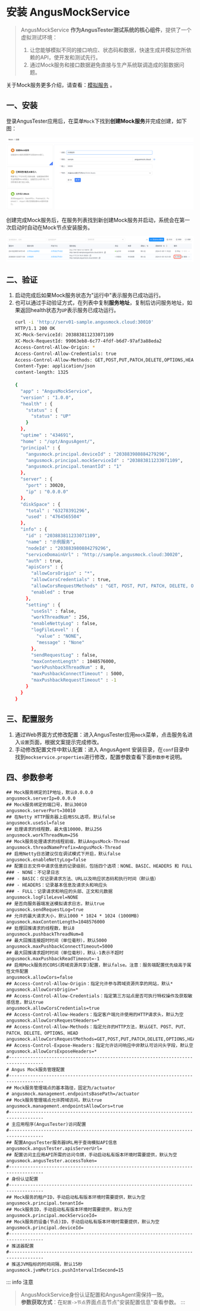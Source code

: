 # 安装 AngusMockService

> AngusMockService **作为AngusTester测试系统的核心组件**，提供了一个虚拟测试环境：
> 1. 让您能够模拟不同的接口响应、状态码和数据，快速生成并模拟您所依赖的API，使开发和测试先行。
> 2. 通过Mock服务和接口数据避免直接与生产系统联调造成的脏数据问题。

关于Mock服务更多介绍，请查看：[模拟服务](../mock/service.md) 。

## 一、安装

登录AngusTester应用后，在菜单`Mock`下找到**创建Mock服务**并完成创建，如下图：

![mock-service-add.png](./images/mock-service-add.png)

创建完成Mock服务后，在服务列表找到新创建Mock服务并启动，系统会在第一次启动时自动在Mock节点安装服务。

![mock-service-start.png](./images/mock-service-start.png)

## 二、验证

1. 启动完成后如果Mock服务状态为"运行中"表示服务已成功运行。
2. 也可以通过手动验证方式，在列表中复制**服务地址**，复制后访问服务地址，如果返回health状态为`UP`表示服务已成功运行。
    ```bash
    curl -i 'http://serv01-sample.angusmock.cloud:30010'
    HTTP/1.1 200 OK
    XC-Mock-ServiceId: 203883811233071109
    XC-Mock-RequestId: 99063eb8-6c77-4fdf-b6d7-97af3a88eda2
    Access-Control-Allow-Origin: *
    Access-Control-Allow-Credentials: true
    Access-Control-Allow-Methods: GET,POST,PUT,PATCH,DELETE,OPTIONS,HEAD
    Content-Type: application/json
    content-length: 1325
    
    {
      "app" : "AngusMockService",
      "version" : "1.0.0",
      "health" : {
        "status" : {
          "status" : "UP"
        }
      },
      "uptime" : "434691",
      "home" : "/opt/AngusAgent/",
      "principal" : {
        "angusmock.principal.deviceId" : "203883980884279296",
        "angusmock.principal.mockServiceId" : "203883811233071109",
        "angusmock.principal.tenantId" : "1"
      },
      "server" : {
        "port" : 30020,
        "ip" : "0.0.0.0"
      },
      "diskSpace" : {
        "total" : "63278391296",
        "used" : "4764565504"
      },
      "info" : {
        "id" : "203883811233071109",
        "name" : "示例服务",
        "nodeId" : "203883980884279296",
        "serviceDomainUrl" : "http://sample.angusmock.cloud:30020",
        "auth" : true,
        "apisCors" : {
          "allowCorsOrigin" : "*",
          "allowCorsCredentials" : true,
          "allowCorsRequestMethods" : "GET, POST, PUT, PATCH, DELETE, OPTIONS, HEAD",
          "enabled" : true
        },
        "setting" : {
          "useSsl" : false,
          "workThreadNum" : 256,
          "enableNettyLog" : false,
          "logFileLevel" : {
            "value" : "NONE",
            "message" : "None"
          },
          "sendRequestLog" : false,
          "maxContentLength" : 1048576000,
          "workPushbackThreadNum" : 8,
          "maxPushbackConnectTimeout" : 5000,
          "maxPushbackRequestTimeout" : -1
        }
      }
    }
    ```

## 三、配置服务

1. 通过Web界面方式修改配置：进入AngusTester应用`mock`菜单，点击服务名进入`设置`页面，根据文案提示完成修改。
2. 手动修改配置文件中默认配置：进入 AngusAgent 安装目录，在`conf`目录中找到`mockservice.properties`进行修改，配置参数查看下面`参数参考`说明。

## 四、参数参考

```properties
## Mock服务绑定的IP地址，默认0.0.0.0
angusmock.serverIp=0.0.0.0
## Mock服务绑定的端口号，默认30010
angusmock.serverPort=30010
## 在Netty HTTP服务器上启用SSL选项，默认false
angusmock.useSsl=false
## 处理请求的线程数，最大值10000，默认256
angusmock.workThreadNum=256
## Mock服务处理请求的线程前缀，默认AngusMock-Thread
angusmock.threadNamePrefix=AngusMock-Thread
## 启用Netty日志建议仅在调试模式下开启，默认false
angusmock.enableNettyLog=false
## 配置日志文件中请求信息的记录级别，包括四个选项：NONE、BASIC、HEADERS 和 FULL
### - NONE：不记录日志
### - BASIC：仅记录请求方法、URL以及响应状态码和执行时间（默认值）
### - HEADERS：记录基本信息及请求头和响应头
### - FULL：记录请求和响应的头部、正文和元数据
angusmock.logFileLevel=NONE
## 是否向服务器端发送模拟请求日志，默认true
angusmock.sendRequestLog=true
## 允许的最大请求大小，默认1000 * 1024 * 1024 (1000MB)
angusmock.maxContentLength=1048576000
## 处理回推请求的线程数，默认8
angusmock.pushbackThreadNum=8
## 最大回推连接超时时间（单位毫秒），默认5000
angusmock.maxPushbackConnectTimeout=5000
## 最大回推请求超时时间（单位毫秒），默认-1表示不超时
angusmock.maxPushbackReadTimeout=-1
## 启用Mock服务的CORS(跨域资源共享)配置，默认false。注意：服务端配置优先级高于属性文件配置
angusmock.allowCors=false
## Access-Control-Allow-Origin：指定允许参与跨域资源共享的网站，默认*
angusmock.allowCorsOrigin=*
## Access-Control-Allow-Credentials：指定第三方站点是否可执行特权操作及获取敏感信息，默认true
angusmock.allowCorsCredentials=true
## Access-Control-Allow-Headers：指定客户端允许使用的HTTP请求头，默认为空
angusmock.allowCorsRequestHeaders=*
## Access-Control-Allow-Methods：指定允许的HTTP方法，默认GET、POST、PUT、PATCH、DELETE、OPTIONS、HEAD
angusmock.allowCorsRequestMethods=GET,POST,PUT,PATCH,DELETE,OPTIONS,HEAD
## Access-Control-Expose-Headers：指定允许访问响应中非默认可访问头字段，默认空
angusmock.allowCorsExposeHeaders=*
#-----------------------------------------------------------------------------------
# Angus Mock服务管理配置
#-----------------------------------------------------------------------------------
## Mock服务管理端点的基本路径，固定为/actuator
# angusmock.management.endpointsBasePath=/actuator
## Mock服务管理端点允许跨域访问，默认true
angusmock.management.endpointsAllowCors=true
#-----------------------------------------------------------------------------------
# 主应用程序(AngusTester)访问配置
#-----------------------------------------------------------------------------------
## 配置AngusTester服务器URL用于查询模拟API信息
angusmock.angusTester.apisServerUrl=
## 配置访问主应用API所需的访问令牌，手动启动私有版本环境时需要提供，默认为空
angusmock.angusTester.accessToken=
#-----------------------------------------------------------------------------------
# 身份认证配置
#-----------------------------------------------------------------------------------
## Mock服务的租户ID，手动启动私有版本环境时需要提供，默认为空
angusmock.principal.tenantId=
## Mock服务ID，手动启动私有版本环境时需要提供，默认为空
angusmock.principal.mockServiceId=
## Mock服务的设备(节点)ID，手动启动私有版本环境时需要提供，默认为空
angusmock.principal.deviceId=
#-----------------------------------------------------------------------------------
# 推送器配置
#-----------------------------------------------------------------------------------
# 推送JVM指标的时间间隔，默认15秒
angusmock.jvmMetrics.pushIntervalInSecond=15
```

::: info 注意
> AngusMockService身份认证配置和AngusAgent需保持一致。  
> **参数获取方式**：在`配置->节点`界面点击节点"安装配置信息"查看参数。
:::